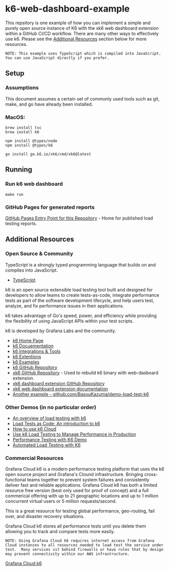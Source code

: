 # k6-web-dashboard-example

This repsitory is one example of how you can implement a simple and purely open source instance of K6 with the xk6 web dashboard extension within a GitHub CI/CD workflow.  There are many other ways to effectively use k6.  Please see the [Additional Resources](#additional-resources) section below for more resources.

`NOTE: This example uses TypeScript which is compiled into JavaScript.  You can use JavaScript directly if you prefer.`


## Setup

### Assumptions

This document assumes a certain set of commonly used tools such as git, make, and go have already been installed.

### MacOS:

    brew install tsc
    brew install k6

    npm install @types/node
    npm install @types/k6

    go install go.k6.io/xk6/cmd/xk6@latest


## Running

### Run k6 web dashboard

    make run

### GitHub Pages for generated reports

[GitHub Pages Entry Point for this Repository](https://mdonahue-godaddy.github.io/k6-web-dashboard-example/) - Home for published load testing reports.


## Additional Resources

### Open Source & Community

TypeScript is a strongly typed programming language that builds on and compiles into JavaScript.

* [TypeScript](https://www.typescriptlang.org/)


k6 is an open source extensible load testing tool built and designed for developers to allow teams to create tests-as-code, integrate performance tests as part of the software development lifecycle, and help users test, analyze, and fix performance issues in their applications.

k6 takes advantage of Go's speed, power, and efficiency while providing the flexibility of using JavaScript APIs within your test scripts.

k6 is developed by Grafana Labs and the community.

* [k6 Home Page](https://k6.io/)
* [k6 Docuementation](https://grafana.com/docs/k6/latest/)
* [k6 Integrations & Tools](https://k6.io/docs/integrations/)
* [k6 Extentions](https://k6.io/docs/extensions/)
* [k6 Examples](https://k6.io/docs/examples/)
* [k6 GitHub Repository](https://github.com/grafana/k6)
* [xk6 GitHub Repository](https://github.com/grafana/xk6) - Used to rebuild k6 binary with web-dasboard extension.
* [xk6 dashboard extension GitHub Repository](https://github.com/grafana/xk6-dashboard)
* [xk6 web dashboard extension documentation](https://github.com/grafana/xk6-dashboard/blob/master/cmd/k6-web-dashboard/README.md)
* [Another example - github.com/BasouKazuma/demo-load-test-k6](https://github.com/BasouKazuma/demo-load-test-k6)


### Other Demos (in no particular order)

* [An overview of load testing with k6](https://www.youtube.com/watch?v=ncxCIuo5tUU)
* [Load Tests as Code: An introduction to k6](https://www.youtube.com/watch?v=Y2ba-mhNV90)
* [How to use k6 Cloud](https://www.youtube.com/watch?v=eCv1XshEpDI)
* [Use k6 Load Testing to Manage Performance in Production](https://www.youtube.com/watch?v=aC45-LjDueM)
* [Performance Testing with K6 Demo](https://www.youtube.com/watch?v=5hYjwKAtewc)
* [Automated Load Testing with K6](https://www.youtube.com/watch?v=3TpJItd5JwY)


### Commercial Resources

Grafana Cloud k6 is a modern performance testing platform that uses the k6 open source project and Grafana's Clound infrastructure.  Bringing cross-functional teams together to prevent system failures and consistently deliver fast and reliable applications.  Grafana Cloud k6 has both a limited resource free version (best only used for proof of concept) and a full commerical offering with up to 21 geographic locations and up to 1 million concurrent virtual users or 5 million requests/second.

This is a great resource for testing global performance, geo-routing, fail over, and disaster recovery situations.

Grafana Cloud k6 stores all performance tests until you delete them allowing you to track and compare tests more easily.

`NOTE: Using Grafana Cloud k6 requires internet access from Grafana Cloud instances to all resources needed to load test the service under test.  Many services sit behind firewalls or have rules that by design may prevent connectivity within our AWS infrastructure.`

[Grafana Cloud k6](https://grafana.com/docs/grafana-cloud/k6/)
